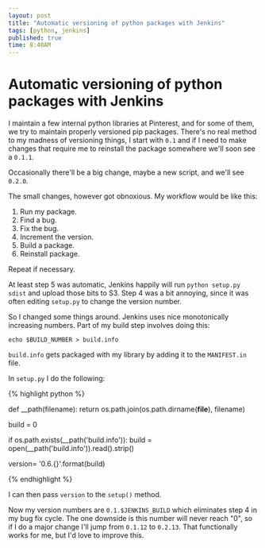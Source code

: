 ```yaml
---
layout: post
title: "Automatic versioning of python packages with Jenkins"
tags: [python, jenkins]
published: true
time: 8:40AM
---
```

# Automatic versioning of python packages with Jenkins

I maintain a few internal python libraries at Pinterest, and for some of them, we try to maintain properly versioned pip packages.  There's no real method to my madness of versioning things, I start with `0.1` and if I need to make changes that require me to reinstall the package somewhere we'll soon see a `0.1.1`.


Occasionally there'll be a big change, maybe a new script, and we'll see ``0.2.0``.

The small changes, however got obnoxious.  My workflow would be like this:

1. Run my package.
2. Find a bug.
3. Fix the bug.
4. Increment the version.
5. Build a package.
6. Reinstall package.

Repeat if necessary.

At least step 5 was automatic, Jenkins happily will run ``python setup.py sdist`` and upload those bits to S3.  Step 4 was a bit annoying, since it was often editing ``setup.py`` to change the version number.

So I changed some things around.  Jenkins uses nice monotonically increasing numbers.  Part of my build step involves doing this:

```
echo $BUILD_NUMBER > build.info
```

``build.info`` gets packaged with my library by adding it to the ``MANIFEST.in`` file.

In ``setup.py`` I do the following:


{% highlight python %}

def __path(filename):
    return os.path.join(os.path.dirname(__file__),
                        filename)

build = 0

if os.path.exists(__path('build.info')):
    build = open(__path('build.info')).read().strip()

version= '0.6.{}'.format(build)

{% endhighlight %}

I can then pass ``version`` to the ``setup()`` method.

Now my version numbers are ``0.1.$JENKINS_BUILD`` which eliminates step 4 in my bug fix cycle.  The one downside is this number will never reach "0", so if I do a major change I'll jump from ``0.1.12`` to ``0.2.13``.  That functionally works for me, but I'd love to improve this.

